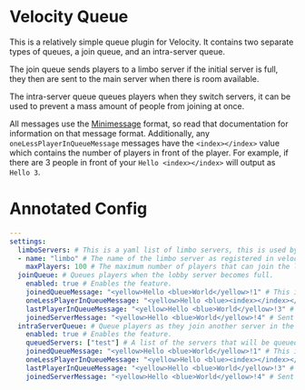# Velocity Queue
This is a relatively simple queue plugin for Velocity. It contains two separate types of queues, a join queue, and an intra-server queue.  

The join queue sends players to a limbo server if the initial server is full, they then are sent to the main server when there is room available.

The intra-server queue queues players when they switch servers, it can be used to prevent a mass amount of people from joining at once.

All messages use the [Minimessage](https://docs.adventure.kyori.net/minimessage.html#format) format, so read that documentation for information on that message format. Additionally, any `oneLessPlayerInQueueMessage` messages have the `<index></index>` value which contains the number of players in front of the player. For example, if there are 3 people in front of your `Hello <index></index>` will output as `Hello 3`.

# Annotated Config
```yaml
---
settings:
  limboServers: # This is a yaml list of limbo servers, this is used by the joinQueue feature.
  - name: "limbo" # The name of the limbo server as registered in velocity.
    maxPlayers: 100 # The maximum number of players that can join the limbo server.
  joinQueue: # Queues players when the lobby server becomes full.
    enabled: true # Enables the feature.
    joinedQueueMessage: "<yellow>Hello <blue>World</yellow>!1" # This is the message sent when a player joins the queue.
    oneLessPlayerInQueueMessage: "<yellow>Hello <blue><index></index></yellow>!2" # Sent when a player leaves the queue.
    lastPlayerInQueueMessage: "<yellow>Hello <blue>World</yellow>!3" # Sent when a player is the next in the queue.
    joinedServerMessage: "<yellow>Hello <blue>World</yellow>!4" # Sent when the player is sent to the server from the queue.
  intraServerQueue: # Queue players as they join another server in the velocity network.
    enabled: true # Enables the feature.
    queuedServers: ["test"] # A list of the servers that will be queued when someone joins. (Use names in velocity config.)
    joinedQueueMessage: "<yellow>Hello <blue>World</yellow>!1" # This is the message sent when a player joins the queue.
    oneLessPlayerInQueueMessage: "<yellow>Hello <blue><index></index></yellow>!2" # Sent when a player leaves the queue.
    lastPlayerInQueueMessage: "<yellow>Hello <blue>World</yellow>!3" # Sent when a player is the next in the queue.
    joinedServerMessage: "<yellow>Hello <blue>World</yellow>!4" # Sent when the player is sent to the server from the queue.
```
